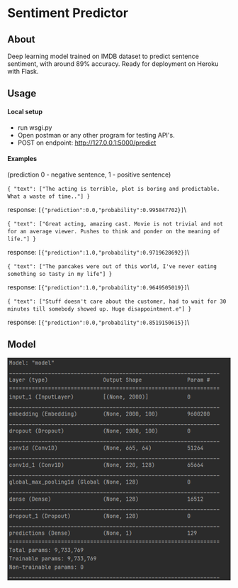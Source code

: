 # Sentiment Predictor
## About
Deep learning model trained on IMDB dataset to predict sentence sentiment, with around 89% accuracy. Ready for deployment on Heroku with Flask.

## Usage

#### Local setup
- run wsgi.py
- Open postman or any other program for testing API's.
- POST on endpoint:  http://127.0.0.1:5000/predict

#### Examples
(prediction 0 - negative sentence, 1 - positive sentence)

`{
    "text": ["The acting is terrible, plot is boring and predictable. What a waste of time.."]
}`

response: `[{"prediction":0.0,"probability":0.995847702}]`\

 `{
    "text": ["Great acting, amazing cast. Movie is not trivial and not for an average viewer. Pushes to think and ponder on the meaning of life."]
}`

response: `[{"prediction":1.0,"probability":0.9719628692}]`\


`{
    "text": ["The pancakes were out of this world, I've never eating something so tasty in my life"]
}`

response: `[{"prediction":1.0,"probability":0.9649505019}]`\

`{
    "text": ["Stuff doesn't care about the customer, had to wait for 30 minutes till somebody showed up. Huge disappointment.e"]
}`

response: `[{"prediction":0.0,"probability":0.8519150615}]`\

## Model
![Screenshot](screenshots/model.png)
